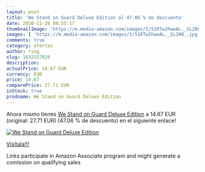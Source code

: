 ```yaml
---
layout: post
title: 'We Stand on Guard Deluxe Edition al 47.06 % de descuento'
date: 2020-11-20 08:55:17
thumbnailImage: 'https://m.media-amazon.com/images/I/51RTw2hwwAL._SL200_.jpg'
images: [ 'https://m.media-amazon.com/images/I/51RTw2hwwAL._SL200_.jpg' ]
comments: true
category: ofertas
author: ring
slug: 1632157020
description:
actualPrice: 14.67 EUR
currency: EUR
price: 14.67
comparePrice: 27.71 EUR
inStock: true
prodname: We Stand on Guard Deluxe Edition
---
```


Ahora mismo tienes [We Stand on Guard Deluxe Edition](https://www.amazon.es/dp/1632157020/?tag=tolees-21) a 14.67 EUR (original: 27.71 EUR) (47.06 %  de descuento) en el siguiente enlace!

[![We Stand on Guard Deluxe Edition](https://m.media-amazon.com/images/I/51RTw2hwwAL._SL200_.jpg)](https://www.amazon.es/dp/1632157020/?tag=tolees-21)

[Visítala!!!](https://www.amazon.es/dp/1632157020/?tag=tolees-21)

Links participate in Amazon Associate program and might generate a comission on qualifying sales
